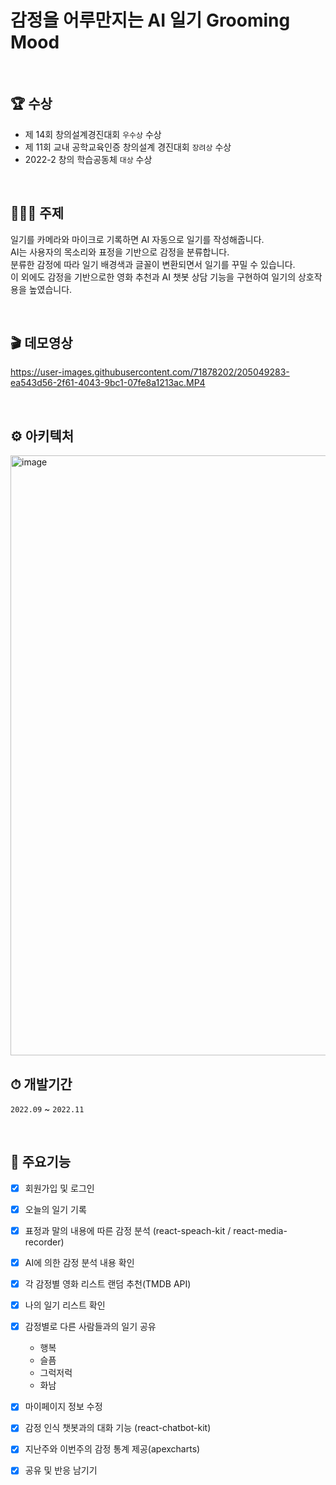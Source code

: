 # 감정을 어루만지는 AI 일기 Grooming Mood

</br>

## 🏆 수상
-  제 14회 창의설계경진대회 `우수상` 수상  
-  제 11회 교내 공학교육인증 창의설계 경진대회 `장려상` 수상 
-  2022-2 창의 학습공동체 `대상` 수상 

</br>

## 👩🏻‍💻 주제

일기를 카메라와 마이크로 기록하면 AI 자동으로 일기를 작성해줍니다.<br>
AI는 사용자의 목소리와 표정을 기반으로 감정을 분류합니다.<br>
분류한 감정에 따라 일기 배경색과 글꼴이 변환되면서 일기를 꾸밀 수 있습니다.<br>
이 외에도 감정을 기반으로한 영화 추천과 AI 챗봇 상담 기능을 구현하여 일기의 상호작용을 높였습니다.<br>

</br>

## 🎬 데모영상

https://user-images.githubusercontent.com/71878202/205049283-ea543d56-2f61-4043-9bc1-07fe8a1213ac.MP4

</br>

## ⚙️ 아키텍처
<img width="960" alt="image" src="https://user-images.githubusercontent.com/71878202/205048191-9e461be6-7649-43a7-82d4-7a7ad364b0e8.png">

</br>


## ⏱ 개발기간
`2022.09` ~ `2022.11`


</br>

## 📌 주요기능
- [x] 회원가입 및 로그인
- [x] 오늘의 일기 기록
- [x] 표정과 말의 내용에 따른 감정 분석 (react-speach-kit / react-media-recorder)
- [x] AI에 의한 감정 분석 내용 확인
- [x] 각 감정별 영화 리스트 랜덤 추천(TMDB API)
- [x] 나의 일기 리스트 확인
- [x] 감정별로 다른 사람들과의 일기 공유
  - 행복
  - 슬픔
  - 그럭저럭
  - 화남
  
- [x] 마이페이지 정보 수정
- [x] 감정 인식 챗봇과의 대화 기능 (react-chatbot-kit)
- [x] 지난주와 이번주의 감정 통계 제공(apexcharts)
- [x] 공유 및 반응 남기기
